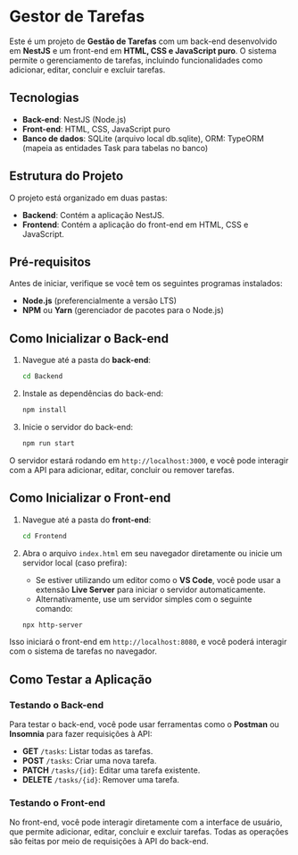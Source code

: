 # Gestor de Tarefas

Este é um projeto de **Gestão de Tarefas** com um back-end desenvolvido em **NestJS** e um front-end em **HTML, CSS e JavaScript puro**. O sistema permite o gerenciamento de tarefas, incluindo funcionalidades como adicionar, editar, concluir e excluir tarefas.

## Tecnologias

- **Back-end**: NestJS (Node.js)
- **Front-end**: HTML, CSS, JavaScript puro
- **Banco de dados**: SQLite (arquivo local db.sqlite), ORM: TypeORM (mapeia as entidades Task para tabelas no banco)



## Estrutura do Projeto

O projeto está organizado em duas pastas:

- **Backend**: Contém a aplicação NestJS.
- **Frontend**: Contém a aplicação do front-end em HTML, CSS e JavaScript.

## Pré-requisitos

Antes de iniciar, verifique se você tem os seguintes programas instalados:

- **Node.js** (preferencialmente a versão LTS)
- **NPM** ou **Yarn** (gerenciador de pacotes para o Node.js)

## Como Inicializar o Back-end

1. Navegue até a pasta do **back-end**:

    ```bash
    cd Backend
    ```

2. Instale as dependências do back-end:

    ```bash
    npm install
    ```

3. Inicie o servidor do back-end:

    ```bash
    npm run start
    ```

O servidor estará rodando em `http://localhost:3000`, e você pode interagir com a API para adicionar, editar, concluir ou remover tarefas.

## Como Inicializar o Front-end

1. Navegue até a pasta do **front-end**:

    ```bash
    cd Frontend
    ```

2. Abra o arquivo `index.html` em seu navegador diretamente ou inicie um servidor local (caso prefira):

    - Se estiver utilizando um editor como o **VS Code**, você pode usar a extensão **Live Server** para iniciar o servidor automaticamente.
    - Alternativamente, use um servidor simples com o seguinte comando:

    ```bash
    npx http-server
    ```

Isso iniciará o front-end em `http://localhost:8080`, e você poderá interagir com o sistema de tarefas no navegador.

## Como Testar a Aplicação

### Testando o Back-end

Para testar o back-end, você pode usar ferramentas como o **Postman** ou **Insomnia** para fazer requisições à API:

- **GET** `/tasks`: Listar todas as tarefas.
- **POST** `/tasks`: Criar uma nova tarefa.
- **PATCH** `/tasks/{id}`: Editar uma tarefa existente.
- **DELETE** `/tasks/{id}`: Remover uma tarefa.

### Testando o Front-end

No front-end, você pode interagir diretamente com a interface de usuário, que permite adicionar, editar, concluir e excluir tarefas. Todas as operações são feitas por meio de requisições à API do back-end.



